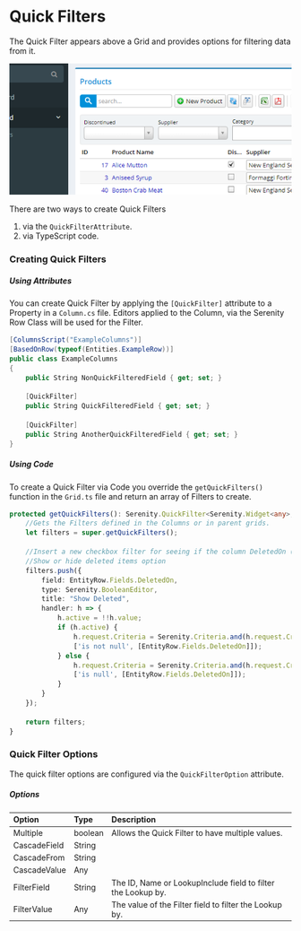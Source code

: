# Quick Filters

The Quick Filter appears above a Grid and provides options for filtering data from it.

![](/assets/QuickFilter.png)

There are two ways to create Quick Filters

1. via the `QuickFilterAttribute`.
2. via TypeScript code.

### Creating Quick Filters

##### Using Attributes

You can create Quick Filter by applying the `[QuickFilter]` attribute to a Property in a `Column.cs` file. Editors applied to the Column, via the Serenity Row Class will be used for the Filter.

```csharp
[ColumnsScript("ExampleColumns")]
[BasedOnRow(typeof(Entities.ExampleRow))]
public class ExampleColumns
{
    public String NonQuickFilteredField { get; set; }

    [QuickFilter]
    public String QuickFilteredField { get; set; }

    [QuickFilter]
    public String AnotherQuickFilteredField { get; set; }
}
```

##### Using Code

To create a Quick Filter via Code you override the `getQuickFilters()` function in the `Grid.ts` file and return an array of Filters to create.

```typescript
protected getQuickFilters(): Serenity.QuickFilter<Serenity.Widget<any>, any>[] {
    //Gets the Filters defined in the Columns or in parent grids.
    let filters = super.getQuickFilters();

    //Insert a new checkbox filter for seeing if the column DeletedOn (date) is not Null
    //Show or hide deleted items option
    filters.push({
        field: EntityRow.Fields.DeletedOn,
        type: Serenity.BooleanEditor,
        title: "Show Deleted",
        handler: h => {
            h.active = !!h.value;
            if (h.active) {
                h.request.Criteria = Serenity.Criteria.and(h.request.Criteria,
                ['is not null', [EntityRow.Fields.DeletedOn]]);
            } else {
                h.request.Criteria = Serenity.Criteria.and(h.request.Criteria,            
                ['is null', [EntityRow.Fields.DeletedOn]]);                
            }
        }
    });

    return filters;
}
```

### Quick Filter Options

The quick filter options are configured via the `QuickFilterOption` attribute.

##### Options

| Option | Type | Description |
| :--- | :--- | :--- |
| Multiple | boolean | Allows the Quick Filter to have multiple values. |
| CascadeField | String |  |
| CascadeFrom | String |  |
| CascadeValue | Any |  |
| FilterField | String | The ID, Name or LookupInclude field to filter the Lookup by. |
| FilterValue | Any | The value of the Filter field to filter the Lookup by. |




